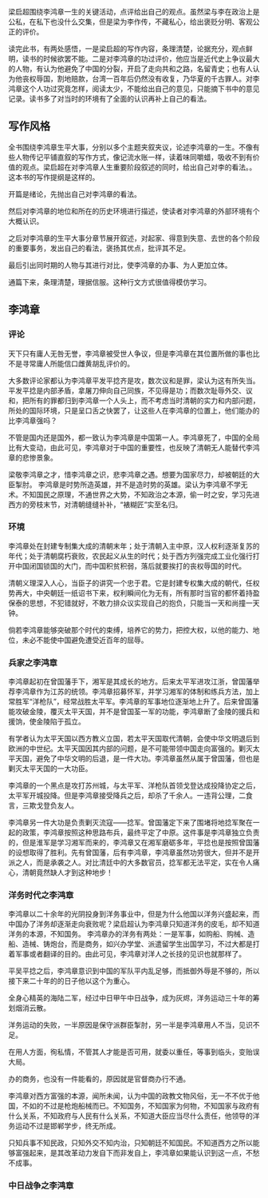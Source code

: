 梁启超围绕李鸿章一生的关键活动，点评给出自己的观点。虽然梁与李在政治上是公私，在私下也没什么交集，但是梁为李作传，不藏私心，给出褒贬分明、客观公正的评价。

读完此书，有两处感悟，一是梁启超的写作内容，条理清楚，论据充分，观点鲜明，读书的时候欲罢不能。二是对李鸿章的功过评价，他应当是近代史上争议最大的人物，有认为他避免了中国的分裂，开启了走向共和之路，名留青史；也有人认为他丧权辱国，割地赔款，台湾一百年后仍然没有收复，乃华夏的千古罪人。对李鸿章这个人功过究竟怎样，阅读太少，不能给出自己的意见，只能摘下书中的意见记录。读书多了对当时的环境有了全面的认识再补上自己的看法。

## 写作风格
全书围绕李鸿章生平大事，分别以多个主题夹叙夹议，论述李鸿章的一生。不像有些人物传记平铺直叙的写作方式，像记流水账一样，读着味同嚼蜡，吸收不到有价值的观点。梁启超在对李鸿章人生重要阶段叙述的同时，给出自己对李的看法。。这本书的写作提纲是这样的。

开篇是绪论，先抛出自己对李鸿章的看法。

然后对李鸿章的地位和所在的历史环境进行描述，使读者对李鸿章的外部环境有个大概认识。

之后对李鸿章的生平大事分章节展开叙述，对起家、得意到失意、去世的各个阶段的重要事务，发出自己的看法，褒扬其优点，批评其不足。

最后引出同时期的人物与其进行对比，使李鸿章的办事、为人更加立体。

通篇下来，条理清楚，理据信服。这种行文方式很值得模仿学习。
## 李鸿章
### 评论
天下只有庸人无咎无誉，李鸿章被受世人争议，但是李鸿章在其位置所做的事也比不是寻常庸人所能信口雌黄胡乱评价的。

大多数评论家都认为李鸿章平发平捻齐是攻，数次议和是罪，梁认为这有所失当。平发平捻是内部矛盾，拿屠刀伸向自己同族，不见得是功；而数次耻辱外交、议和，把所有的罪都归到李鸿章一个人头上，而不考虑当时清朝的实力和内部问题，所处的国际环境，只是呈口舌之快罢了，让这些人在李鸿章的位置上，他们能办的比李鸿章强吗？

不管是国内还是国外，都一致认为李鸿章是中国第一人。李鸿章死了，中国的全局比有大变动，由此可见，李鸿章对于中国的重要性，也反映了清朝无人能替代李鸿章的悲惨景象。

梁敬李鸿章之才，惜李鸿章之识，悲李鸿章之遇。想要为国家尽力，却被朝廷的大臣掣肘。
李鸿章是时势所造英雄，并不是造时势的英雄。梁认为李鸿章不学无术。不知国民之原理，不通世界之大势，不知政治之本源，偷一时之安，学习先进西方的旁枝末节，对清朝缝缝补补，“裱糊匠”实至名归。
### 环境
李鸿章处在封建专制集大成的清朝末年；处于清朝入主中原，汉人权利逐渐复苏的年代；处于清朝腐朽衰败，农民起义从生的时代；处于西方列强完成工业化强行打开中国闭国锁国的大门，而中国积贫积弱，落后就要挨打的丧权辱国的时代。

清朝义理深入人心，当臣子的讲究一个忠于君。它是封建专权集大成的朝代，任权势再大，中央朝廷一纸诏书下来，权利瞬间化为无有，所有那时当官的都怀着持盈保泰的思想，不犯错就好，不敢力排众议实现自己的抱负，只能当一天和尚撞一天钟。

倘若李鸿章能够突破那个时代的束缚，培养它的势力，把控大权，以他的能力、地位，未必不能使中国避免遭受近百年的屈辱。
### 兵家之李鸿章
李鸿章起初在曾国藩手下，湘军是其成长的地方。后来太平军进攻江浙，曾国藩举荐李鸿章作为江苏的统领。李鸿章招募怀军，并学习湘军的体制和练兵方法，加上常胜军“洋枪队”，经常战胜太平军。李鸿章的军事地位逐渐地上升了。后来曾国藩能攻破金陵，覆灭太平天国，并不是曾国荃一军的功能，李鸿章断了金陵的援兵和援饷，使金陵陷于孤立。

有学者认为太平天国以西方教义立国，若太平天国取代清朝，会使中华文明退后到欧洲的中世纪。太平天国因其内部的问题，是不可能带领中国走向富强的。剿灭太平天国，避免了中华文明的后退，是一件大功。李鸿章虽然从属于曾国藩，但也是剿灭太平天国的一大功臣。

李鸿章的一个黑点是攻打苏州城，与太平军、洋枪队首领戈登达成投降协定之后，太平军开城投降。但是李鸿章接受降兵之后，却杀了千余人。一违背公理，二食言，三欺戈登负友人。

李鸿章另一件大功是负责剿灭流寇——捻军。曾国藩定下来了围堵将地捻军聚在一起的政策，李鸿章按照这种思路布兵，最终平定了中原。这件事是李鸿章独立负责的，但是淮军是学习湘军而来的，李鸿章又在湘军磨砺多年，平捻也是按照曾国藩的设想取得了胜利。先有曾国藩，后有李鸿章，李鸿章虽然功劳很大，但并不是开派之人，而是承袭之人。对比清廷中的大多数官员，捻军都无法平定，实在令人痛心，清朝竟然缺人才到这种地步！

### 洋务时代之李鸿章
李鸿章以二十余年的光阴投身到洋务事业中，但是为什么他国以洋务兴盛起来，而中国办了洋务却逐渐走向衰败呢？梁启超认为李鸿章只知道洋务的皮毛，却不知道洋务的本源，不知国务。
李鸿章办的洋务有两处：一是军事，如购船、购械、造船、造械、铸炮台，而是商务，如兴办学堂、派遣留学生出国学习，不过大都是打着军事或者翻译的目的。由此可见，李鸿章对洋人之长技的见识也就那样了。

平吴平捻之后，李鸿章意识到中国的军队平内乱足够，而抵御外辱是不够的，所以接下来二十年的的日子他以这个为重心。

全身心精英的海陆二军，经过中日甲午中日战争，成为灰烬，洋务运动三十年的筹划烟消云散。

洋务运动的失败，一半原因是保守派群臣掣肘，另一半是李鸿章用人不当，见识不足。

在用人方面，徇私情，不管其人才能是否可用，就委以重任，等事到临头，变贻误大局。

办的商务，也没有一件能看的，原因就是官督商办行不通。

李鸿章对西方富强的本源，闻所未闻，认为中国的政教文物风俗，无一不不优于他国，不如的不过是枪炮船械而已。不知国务，不知国家为何物，不知国家与政府有什么关系，不知政府与人民有什么关系，不知道大臣应当尽什么责任，他领导的洋务运动不过是邯郸学步，终无所成。

只知兵事不知民政，只知外交不知内治，只知朝廷不知国民。不知道西方之所以能够富强起来，是其改革动力发自下而非发自上，李鸿章如果能认识到这一点，不愁不成事。

### 中日战争之李鸿章